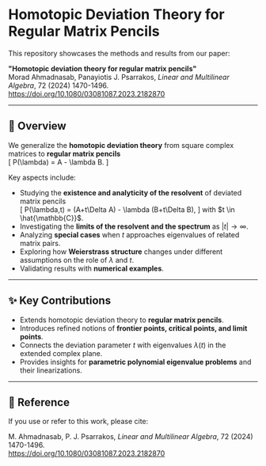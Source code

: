 # Homotopic Deviation Theory for Regular Matrix Pencils  

This repository showcases the methods and results from our paper:  

**"Homotopic deviation theory for regular matrix pencils"**  
Morad Ahmadnasab, Panayiotis J. Psarrakos, *Linear and Multilinear Algebra*, 72 (2024) 1470-1496.  
https://doi.org/10.1080/03081087.2023.2182870

---

## 🔎 Overview  
We generalize the **homotopic deviation theory** from square complex matrices to **regular matrix pencils**  
\[
P(\lambda) = A - \lambda B.
\]  

Key aspects include:  
- Studying the **existence and analyticity of the resolvent** of deviated matrix pencils  
  \[
  P(\lambda,t) = (A+t\Delta A) - \lambda (B+t\Delta B),
  \]
  with $t \in \hat{\mathbb{C}}$.  
- Investigating the **limits of the resolvent and the spectrum** as $|t| \to \infty$.  
- Analyzing **special cases** when $t$ approaches eigenvalues of related matrix pairs.  
- Exploring how **Weierstrass structure** changes under different assumptions on the role of $\lambda$ and $t$.  
- Validating results with **numerical examples**.  

---

## ✨ Key Contributions  
- Extends homotopic deviation theory to **regular matrix pencils**.  
- Introduces refined notions of **frontier points, critical points, and limit points**.  
- Connects the deviation parameter $t$ with eigenvalues $\lambda(t)$ in the extended complex plane.  
- Provides insights for **parametric polynomial eigenvalue problems** and their linearizations.  

---

## 📄 Reference  
If you use or refer to this work, please cite:  

M. Ahmadnasab, P. J. Psarrakos, *Linear and Multilinear Algebra*, 72 (2024) 1470-1496.  
https://doi.org/10.1080/03081087.2023.2182870  

